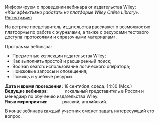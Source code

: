 Информируем о проведении вебинара от издательства Wiley:  
_«Как эффективно работать на платформе Wiley Online Library»._ [Регистрация](https://register.gotowebinar.com/register/1209757900680379998)

На встрече представитель издательства расскажет о возможностях платформы по работе с журналами, а также с ресурсами тестового доступа: протоколами и справочными материалами.

Программа вебинара:
*   Предметные коллекции издательства Wiley;
*   Как выполнять простой и расширенный поиск;
*   Boolean search: использование логического оператора;
*   Поисковые запросы и оповещения;
*   Помощь и учебные ресурсы.

**Дата и время проведения:** 18 сентября, среда, 14:00 (Мск.)  
**Ведущие вебинара:**              локальный представитель в России и менеджер по обучению издательства Wiley.  
**Язык мероприятия:**            русский, английский.

В конце вебинара каждый участник сможет задать интересующий его вопрос.
